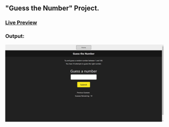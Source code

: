 ## "Guess the Number" Project.
### [Live Preview](https://the-guess-number-game-js.netlify.app/)
### Output:
![Output](./images/output_4.jpg)

